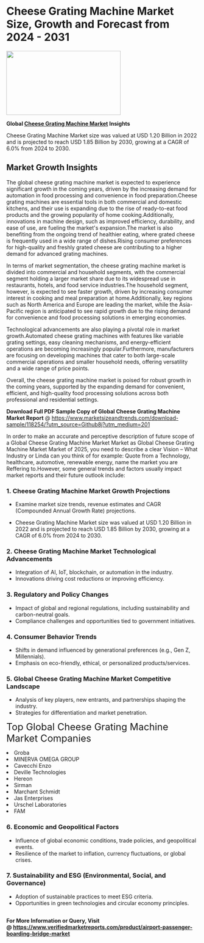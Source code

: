 <H1>Cheese Grating Machine Market Size, Growth and Forecast from 2024 - 2031</H1><img class="aligncenter size-medium wp-image-584254" src="https://thirdeyenews.in/wp-content/uploads/2024/09/Global-Market-Research-300x168.jpeg" alt="" width="300" height="168" /><p><strong>Global&nbsp;<a href="https://www.marketsizeandtrends.com/download-sample/118254/?utm_source=Github8j?utm_medium=201">Cheese Grating Machine Market</a> Insights</strong></p><p>Cheese Grating Machine Market size was valued at USD 1.20 Billion in 2022 and is projected to reach USD 1.85 Billion by 2030, growing at a CAGR of 6.0% from 2024 to 2030.</p><p><h2>Market Growth Insights</h2> <p>The global cheese grating machine market is expected to experience significant growth in the coming years, driven by the increasing demand for automation in food processing and convenience in food preparation.Cheese grating machines are essential tools in both commercial and domestic kitchens, and their use is expanding due to the rise of ready-to-eat food products and the growing popularity of home cooking.Additionally, innovations in machine design, such as improved efficiency, durability, and ease of use, are fueling the market's expansion.The market is also benefiting from the ongoing trend of healthier eating, where grated cheese is frequently used in a wide range of dishes.Rising consumer preferences for high-quality and freshly grated cheese are contributing to a higher demand for advanced grating machines.</p> <p>In terms of market segmentation, the cheese grating machine market is divided into commercial and household segments, with the commercial segment holding a larger market share due to its widespread use in restaurants, hotels, and food service industries.The household segment, however, is expected to see faster growth, driven by increasing consumer interest in cooking and meal preparation at home.Additionally, key regions such as North America and Europe are leading the market, while the Asia-Pacific region is anticipated to see rapid growth due to the rising demand for convenience and food processing solutions in emerging economies.</p> <p>Technological advancements are also playing a pivotal role in market growth.Automated cheese grating machines with features like variable grating settings, easy cleaning mechanisms, and energy-efficient operations are becoming increasingly popular.Furthermore, manufacturers are focusing on developing machines that cater to both large-scale commercial operations and smaller household needs, offering versatility and a wide range of price points.</p> <p>Overall, the cheese grating machine market is poised for robust growth in the coming years, supported by the expanding demand for convenient, efficient, and high-quality food processing solutions across both professional and residential settings.</p> <p><span class=""><strong>Download Full PDF Sample Copy of Global Cheese Grating Machine Market Report</strong> @ <a href="https://www.marketsizeandtrends.com/download-sample/118254/?utm_source=Github8j?utm_medium=201" target="_blank">https://www.marketsizeandtrends.com/download-sample/118254/?utm_source=Github8j?utm_medium=201</a></span></p><p>In order to make an accurate and perceptive description of future scope of a Global&nbsp;Cheese Grating Machine Market Market as Global&nbsp;Cheese Grating Machine Market Market of 2025, you need to describe a clear Vision &ndash; What Industry or Linda can you think of for example: Quote from a Technology, healthcare, automotive, renewable energy, name the market you are Reffering to.However, some general trends and factors usually impact market reports and their future outlook include:</p><h3>1.&nbsp;<strong>Cheese Grating Machine Market Growth Projections</strong></h3><ul><li>Examine market size trends, revenue estimates and CAGR (Compounded Annual Growth Rate) projections.</li><li><p>Cheese Grating Machine Market size was valued at USD 1.20 Billion in 2022 and is projected to reach USD 1.85 Billion by 2030, growing at a CAGR of 6.0% from 2024 to 2030.</p></li></ul><h3>2.&nbsp;<strong>Cheese Grating Machine Market Technological Advancements</strong></h3><ul><li>Integration of AI, IoT, blockchain, or automation in the industry.</li><li>Innovations driving cost reductions or improving efficiency.</li></ul><h3>3.&nbsp;<strong>Regulatory and Policy Changes</strong></h3><ul><li>Impact of global and regional regulations, including sustainability and carbon-neutral goals.</li><li>Compliance challenges and opportunities tied to government initiatives.</li></ul><h3>4.&nbsp;<strong>Consumer Behavior Trends</strong></h3><ul><li>Shifts in demand influenced by generational preferences (e.g., Gen Z, Millennials).</li><li>Emphasis on eco-friendly, ethical, or personalized products/services.</li></ul><h3>5.&nbsp;<strong>Global Cheese Grating Machine Market Competitive Landscape</strong></h3><ul><li>Analysis of key players, new entrants, and partnerships shaping the industry.</li><li>Strategies for differentiation and market penetration.</li></ul><p data-pm-slice="1 1 []"><span style="color: inherit; font-family: inherit; font-size: 25px;">Top Global Cheese Grating Machine Market Companies</span></p><div class="" data-test-id=""><p><li>Groba</li><li> MINERVA OMEGA GROUP</li><li> Cavecchi Enzo</li><li> Deville Technologies</li><li> Hereon</li><li> Sirman</li><li> Marchant Schmidt</li><li> Jas Enterprises</li><li> Urschel Laboratories</li><li> FAM</li></p></div><h3>6.&nbsp;<strong>Economic and Geopolitical Factors</strong></h3><ul><li>Influence of global economic conditions, trade policies, and geopolitical events.</li><li>Resilience of the market to inflation, currency fluctuations, or global crises.</li></ul><h3>7.&nbsp;<strong>Sustainability and ESG (Environmental, Social, and Governance)</strong></h3><ul><li>Adoption of sustainable practices to meet ESG criteria.</li><li>Opportunities in green technologies and circular economy principles.</li></ul><h2><strong style="font-size: 14px;">For More Information or Query, Visit @&nbsp;</strong><a style="background-color: #ffffff; font-size: 14px;" href="https://www.marketsizeandtrends.com/report/cheese-grating-machine-market/" target="_blank">https://www.verifiedmarketreports.com/product/airport-passenger-boarding-bridge-market</a></h2>